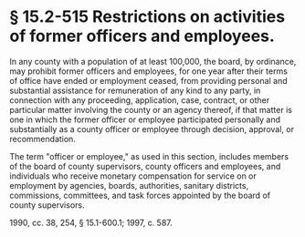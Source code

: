 # § 15.2-515 Restrictions on activities of former officers and employees.

<p>In any county with a population of at least 100,000, the board, by ordinance, may prohibit former officers and employees, for one year after their terms of office have ended or employment ceased, from providing personal and substantial assistance for remuneration of any kind to any party, in connection with any proceeding, application, case, contract, or other particular matter involving the county or an agency thereof, if that matter is one in which the former officer or employee participated personally and substantially as a county officer or employee through decision, approval, or recommendation.</p><p>The term "officer or employee," as used in this section, includes members of the board of county supervisors, county officers and employees, and individuals who receive monetary compensation for service on or employment by agencies, boards, authorities, sanitary districts, commissions, committees, and task forces appointed by the board of county supervisors.</p><p>1990, cc. 38, 254, § 15.1-600.1; 1997, c. 587.</p>